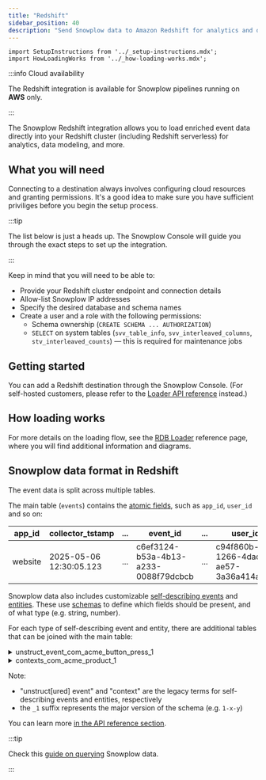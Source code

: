 ```yaml
---
title: "Redshift"
sidebar_position: 40
description: "Send Snowplow data to Amazon Redshift for analytics and data warehousing"
---
```


```mdx-code-block
import SetupInstructions from '../_setup-instructions.mdx';
import HowLoadingWorks from '../_how-loading-works.mdx';
```

:::info Cloud availability

The Redshift integration is available for Snowplow pipelines running on **AWS** only.

:::

The Snowplow Redshift integration allows you to load enriched event data directly into your Redshift cluster (including Redshift serverless) for analytics, data modeling, and more.

## What you will need

Connecting to a destination always involves configuring cloud resources and granting permissions. It's a good idea to make sure you have sufficient priviliges before you begin the setup process.

:::tip

The list below is just a heads up. The Snowplow Console will guide you through the exact steps to set up the integration.

:::

Keep in mind that you will need to be able to:

* Provide your Redshift cluster endpoint and connection details
* Allow-list Snowplow IP addresses
* Specify the desired database and schema names
* Create a user and a role with the following permissions:
  * Schema ownership (`CREATE SCHEMA ... AUTHORIZATION`)
  * `SELECT` on system tables (`svv_table_info`, `svv_interleaved_columns`, `stv_interleaved_counts`) — this is required for maintenance jobs

## Getting started

You can add a Redshift destination through the Snowplow Console. (For self-hosted customers, please refer to the [Loader API reference](/docs/api-reference/loaders-storage-targets/snowplow-rdb-loader/index.md) instead.)

<SetupInstructions destinationName="Redshift" connectionType="Redshift" noFailedEvents />

## How loading works

<HowLoadingWorks/>

For more details on the loading flow, see the [RDB Loader](/docs/api-reference/loaders-storage-targets/snowplow-rdb-loader/index.md) reference page, where you will find additional information and diagrams.

## Snowplow data format in Redshift

The event data is split across multiple tables.

The main table (`events`) contains the [atomic fields](/docs/fundamentals/canonical-event/index.md), such as `app_id`, `user_id` and so on:

| app_id | collector_tstamp | ... | event_id | ... | user_id | ... |
| ------ | ---------------- | --- | -------- | --- | ------- | --- |
| website | 2025-05-06 12:30:05.123 | ... | c6ef3124-b53a-4b13-a233-0088f79dcbcb | ... | c94f860b-1266-4dad-ae57-3a36a414a521 | ... |

Snowplow data also includes customizable [self-describing events](/docs/fundamentals/events/index.md#self-describing-events) and [entities](/docs/fundamentals/entities/index.md). These use [schemas](/docs/fundamentals/schemas/index.md) to define which fields should be present, and of what type (e.g. string, number).

For each type of self-describing event and entity, there are additional tables that can be joined with the main table:

<details>
<summary>unstruct_event_com_acme_button_press_1</summary>

| root_id | root_tstamp | button_name | button_color | ... |
| ------- | ----------- | ----------- | ------------ | --- |
| c6ef3124-b53a-4b13-a233-0088f79dcbcb | 2025-05-06 12:30:05.123 | Cancel | red | ... |

</details>

<details>
<summary>contexts_com_acme_product_1</summary>

| root_id | root_tstamp | name | price | ... |
| ------- | ----------- | ---- |------ | --- |
| c6ef3124-b53a-4b13-a233-0088f79dcbcb | 2025-05-06 12:30:05.123 | Salt | 2.60 | ... |
| c6ef3124-b53a-4b13-a233-0088f79dcbcb | 2025-05-06 12:30:05.123 | Pepper | 3.10 | ... |

</details>

Note:
* "unstruct\[ured\] event" and "context" are the legacy terms for self-describing events and entities, respectively
* the `_1` suffix represents the major version of the schema (e.g. `1-x-y`)

You can learn more [in the API reference section](/docs/api-reference/loaders-storage-targets/schemas-in-warehouse/index.md).

:::tip

Check this [guide on querying](/docs/destinations/warehouses-lakes/querying-data/index.md?warehouse=redshift) Snowplow data.

:::
